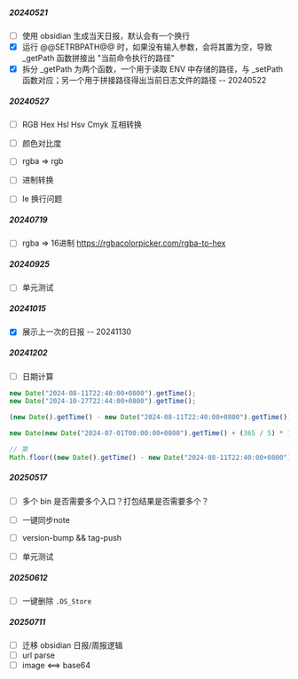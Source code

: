 ##### 20240521

- [ ] 使用 obsidian 生成当天日报，默认会有一个换行
- [x] 运行 @@SETRBPATH@@ 时，如果没有输入参数，会将其置为空，导致 _getPath 函数拼接出 "当前命令执行的路径"
- [x] 拆分 _getPath 为两个函数，一个用于读取 ENV 中存储的路径，与 _setPath 函数对应；另一个用于拼接路径得出当前日志文件的路径 -- 20240522

##### 20240527

- [ ] RGB Hex Hsl Hsv Cmyk 互相转换
- [ ] 颜色对比度
- [ ] rgba => rgb
- [ ] 进制转换

- [ ] le 换行问题

##### 20240719

- [ ] rgba => 16进制 https://rgbacolorpicker.com/rgba-to-hex

##### 20240925

- [ ] 单元测试

##### 20241015

- [x] 展示上一次的日报 -- 20241130

##### 20241202

- [ ] 日期计算

```js
new Date("2024-08-11T22:40:00+0800").getTime();
new Date("2024-10-27T22:44:00+0800").getTime();

(new Date().getTime() - new Date("2024-08-11T22:40:00+0800").getTime()) / 1000 / 60 / 60 / 24

new Date(new Date("2024-07-01T00:00:00+0800").getTime() + (365 / 5) * 1000 * 60 * 60 * 24 * 2)

// 第
Math.floor((new Date().getTime() - new Date("2024-08-11T22:40:00+0800").getTime()) / 1000 / 60 / 60 / 24) + 1
```

##### 20250517

- [ ] 多个 bin 是否需要多个入口？打包结果是否需要多个？

- [ ] 一键同步note

- [ ] version-bump && tag-push
- [ ] 单元测试

##### 20250612

- [ ] 一键删除 `.DS_Store`

##### 20250711

- [ ] 迁移 obsidian 日报/周报逻辑
- [ ] url parse
- [ ] image <==> base64
